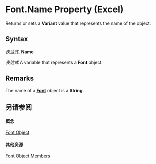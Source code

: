 
# Font.Name Property (Excel)

Returns or sets a  **Variant** value that represents the name of the object.


## Syntax

 _表达式_. **Name**

 _表达式_ A variable that represents a **Font** object.


## Remarks

The name of a  **[Font](f4788ba4-1c4c-2f03-4d73-194bc9316825.md)** object is a **String**.


## 另请参阅


#### 概念


[Font Object](f4788ba4-1c4c-2f03-4d73-194bc9316825.md)
#### 其他资源


[Font Object Members](http://msdn.microsoft.com/library/537d89ae-59c5-0420-029a-32a2c385f02c%28Office.15%29.aspx)